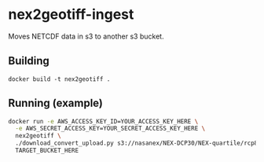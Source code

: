 # nex2geotiff-ingest

Moves NETCDF data in s3 to another s3 bucket.

## Building

`docker build -t nex2geotiff .`

## Running (example)

```bash
docker run -e AWS_ACCESS_KEY_ID=YOUR_ACCESS_KEY_HERE \
  -e AWS_SECRET_ACCESS_KEY=YOUR_SECRET_ACCESS_KEY_HERE \
  nex2geotiff \
  ./download_convert_upload.py s3://nasanex/NEX-DCP30/NEX-quartile/rcp85/mon/atmos/tasmax/r1i1p1/v1.0/CONUS/tasmax_quartile75_amon_rcp85_CONUS_208101-208512.nc \
  TARGET_BUCKET_HERE
```

